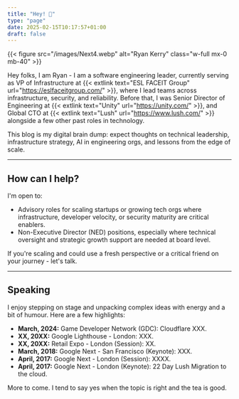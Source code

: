 ```yaml
---
title: "Hey! 👋"
type: "page"
date: 2025-02-15T10:17:57+01:00
draft: false
---
```


{{< figure src="/images/Next4.webp" alt="Ryan Kerry" class="w-full mx-0 mb-40" >}}

Hey folks, I am Ryan - I am a software engineering leader, currently serving as VP of Infrastructure at {{< extlink text="ESL FACEIT Group" url="https://eslfaceitgroup.com/" >}}, where I lead teams across infrastructure, security, and reliability. Before that, I was Senior Director of Engineering at {{< extlink text="Unity" url="https://unity.com/" >}}, and Global CTO at {{< extlink text="Lush" url="https://www.lush.com/" >}} alongside a few other past roles in technology.

This blog is my digital brain dump: expect thoughts on technical leadership, infrastructure strategy, AI in engineering orgs, and lessons from the edge of scale.

---

## How can I help?

I'm open to:

- Advisory roles for scaling startups or growing tech orgs where infrastructure, developer velocity, or security maturity are critical enablers.
- Non-Executive Director (NED) positions, especially where technical oversight and strategic growth support are needed at board level.

If you're scaling and could use a fresh perspective or a critical friend on your journey - let's talk.

---

## Speaking

I enjoy stepping on stage and unpacking complex ideas with energy and a bit of humour. Here are a few highlights:

- **March, 2024:** Game Developer Network (GDC): Cloudflare XXX.
- **XX, 20XX:** Google Lighthouse - London: XXX.
- **XX, 20XX:** Retail Expo - London (Session): XX.
- **March, 2018:** Google Next - San Francisco (Keynote): XXX.
- **April, 2017:** Google Next - London (Session): XXXX.
- **April, 2017:** Google Next - London (Keynote): 22 Day Lush Migration to the cloud.

More to come. I tend to say yes when the topic is right and the tea is good.